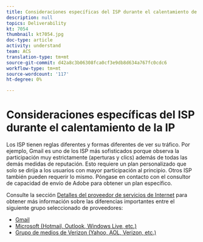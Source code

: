 ```yaml
---
title: Consideraciones específicas del ISP durante el calentamiento de la IP
description: null
topics: Deliverability
kt: 7054
thumbnail: kt7054.jpg
doc-type: article
activity: understand
team: ACS
translation-type: tm+mt
source-git-commit: d42a8c3b06308fca0cf3e9db8d634a767fc0cdc6
workflow-type: tm+mt
source-wordcount: '117'
ht-degree: 0%

---
```



# Consideraciones específicas del ISP durante el calentamiento de la IP

Los ISP tienen reglas diferentes y formas diferentes de ver su tráfico. Por ejemplo, Gmail es uno de los ISP más sofisticados porque observa la participación muy estrictamente (aperturas y clics) además de todas las demás medidas de reputación. Esto requiere un plan personalizado que solo se dirija a los usuarios con mayor participación al principio. Otros ISP también pueden requerir lo mismo. Póngase en contacto con el consultor de capacidad de envío de Adobe para obtener un plan específico.

Consulte la sección [Detalles del proveedor de servicios de Internet](/help/internet-service-provider-specifics/overview.md) para obtener más información sobre las diferencias importantes entre el siguiente grupo seleccionado de proveedores:

* [Gmail](/help/internet-service-provider-specifics/gmail.md)
* [Microsoft (Hotmail, Outlook, Windows Live, etc.)](/help/internet-service-provider-specifics/microsoft.md)
* [Grupo de medios de Verizon (Yahoo, AOL, Verizon, etc.)](/help/internet-service-provider-specifics/verizon-media-group.md)
